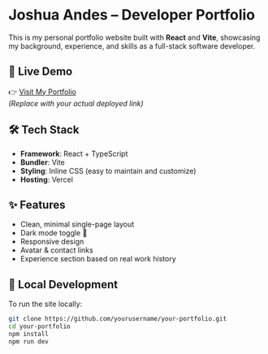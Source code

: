 # Joshua Andes – Developer Portfolio

This is my personal portfolio website built with **React** and **Vite**, showcasing my background, experience, and skills as a full-stack software developer.

## 🚀 Live Demo

👉 [Visit My Portfolio](https://your-portfolio-url.vercel.app)  
*(Replace with your actual deployed link)*

## 🛠 Tech Stack

- **Framework**: React + TypeScript
- **Bundler**: Vite
- **Styling**: Inline CSS (easy to maintain and customize)
- **Hosting**: Vercel

## ✨ Features

- Clean, minimal single-page layout
- Dark mode toggle 🌙
- Responsive design
- Avatar & contact links
- Experience section based on real work history

## 🧪 Local Development

To run the site locally:

```bash
git clone https://github.com/yourusername/your-portfolio.git
cd your-portfolio
npm install
npm run dev